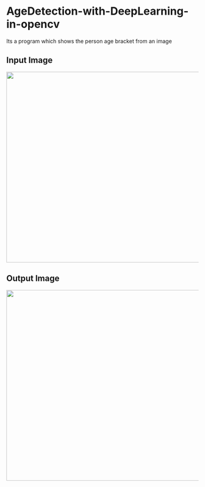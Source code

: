 # AgeDetection-with-DeepLearning-in-opencv
Its a program which shows the person age bracket from an image
<h2> Input Image </h2>
<img src="https://github.com/SanyamSwami123/AgeDetection-with-DeepLearning-in-opencv/blob/main/friends.jpeg" width =1000 height=500/>
<h2> Output Image </h2>
<img src="https://github.com/SanyamSwami123/AgeDetection-with-DeepLearning-in-opencv/blob/main/output.jpeg" width =1000 height=500/>
